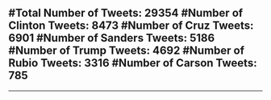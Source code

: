 #Total Number of Tweets: 29354 
#Number of Clinton Tweets: 8473
#Number of Cruz Tweets: 6901
#Number of Sanders Tweets: 5186
#Number of Trump Tweets: 4692
#Number of Rubio Tweets: 3316
#Number of Carson Tweets: 785
---
---
